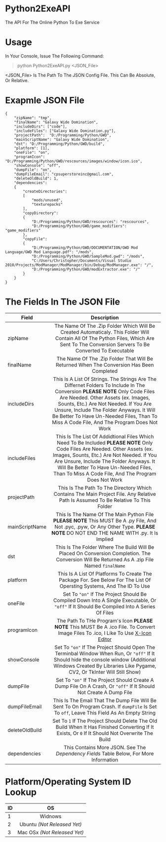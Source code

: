 # Python2ExeAPI
The API For The Online Python To Exe Service

# Usage
In Your Console, Issue The Following Command:
> python Python2ExeAPI.py <JSON_File>
  
<JSON_File> Is The Path To The JSON Config File. This Can Be Absolute, Or Relative.

# Exapmle JSON File
```
{
	"zipName": "tmp",
	"finalName": "Galaxy Wide Domination",
	"includeDirs": ["code"],
	"includeFiles": ["Galaxy Wide Domination.py"],
	"projectPath":  "D:/Programming/Python/GWD",
	"mainScriptName": "Galaxy Wide Domination",
	"dst": "D:/Programming/Python/GWD/build",
	"platform": [1],
	"oneFile": "on",
	"programIcon": "D:/Programming/Python/GWD/rescources/images/window/icon.ico",
	"showConsole": "off",
	"dumpFile": "on",
	"dumpFileEmail": "cpsuperstoreinc@gmail.com",
	"deleteOldBuild": 1,
	"dependencies":	
	{
		"createDirectories": 
		[
			"mods/unused", 
			"texturepacks"
		],
		"copyDirectory": 
		{
			"D:/Programming/Python/GWD/rescources": "rescources",
			"D:/Programming/Python/GWD/game_modifiers": "game_modifiers"
		},
		"copyFile":
		{
			"D:/Programming/Python/GWD/DOCUMENTATION/GWD Mod Language/GWD Mod Language.pdf": "/mods",
			"D:/Programming/Python/GWD/SampleMod.gwd": "/mods",
			"C:/Users/Christopher/Documents/Visual Studio 2010/Projects/ModManager/ModManager/bin/Debug/ModManager.exe": "/",
			"D:/Programming/Python/GWD/modExtractor.exe": "/"
		}
	}
}
```
# The Fields In The JSON File
| Field        | Description           |
| ------------- |:-------------:|
| zipName      | The Name Of The .Zip Folder Which Will Be Created Automaticaly. This Folder Will Contain All Of The Python Files, Which Are Sent To The Conversion Servers To Be Converted To Executable|
| finalName | The Name Of The .Zip Folder That Will Be Returned When The Conversion Has Been Completed |
| includeDirs | This Is A List Of Strings. The Strings Are The Differnet Folders To Include In The Conversion **PLEASE NOTE** Only Code Files Are Needed. Other Assets (ex. Images, Sounts, Etc.) Are Not Needed. If You Are Unsure, Include The Folder Anyways. It Will Be Better To Have Un-Needed Files, Than To Miss A Code File, And The Program Does Not Work |
| includeFiles | This Is The List Of Addidtional Files Which Need To Be Included **PLEASE NOTE** Only Code Files Are Needed. Other Assets (ex. Images, Sounts, Etc.) Are Not Needed. If You Are Unsure, Include The Folder Anyways. It Will Be Better To Have Un-Needed Files, Than To Miss A Code File, And The Program Does Not Work |
| projectPath | This Is The Path To The Directory Which Contains The Main Project File. Any Relative Path Is Assumed To Be Relative To This Folder |
| mainScriptName | This Is The Name Of The Main Python File **PLEASE NOTE** This MUST Be A .py File, And Not .pyc, .pyw, Or Any Other Type. **PLEASE NOTE** DO NOT END THE NAME WITH .py. It Is Implied |
| dst | This Is The Folder Where The Build Will Be Placed On Conversion Completion. The Conversion Will Be Returned As A .zip File Named `finalName` |
| platform | This Is A List Of Platforms To Create The Package For. See Below For The List Of Opersting Systems, And The ID To Use |
| oneFile | Set To `"on"` If The Project Should Be Compiled Down Into A Single Executable, Or `"off"` If It Should Be Compiled Into A Series Of Files |
| programIcon | The Path To THe Program's Icon **PLEASE NOTE** This MUST Be A .ico File. To Convert Image Files To .ico, I Like To Use [X-Icon Editor](http://www.xiconeditor.com/) |
| showConsole | Set To `"on"` If The Project Should Open The Terminbal Window When Run, Or `"off"` If It Should hide the console window (Additional Windows Created By Libraries Like Pygame, CV2, Or TkInter Will Still Show) |
| dumpFile | Set To `"on"` If The Project Should Create A Dump File On A Crash, Or `"off"` If It Should Not Create A Dump File |
| dumpFileEmail | This Is The Email That The Dump File Will Be Sent To On Program Crash. If `dumpFile` Is Set To `off`, Leave This Field As An Empty String |
| deleteOldBuild | Set To `1` If The Project Should Delete The Old Build When It Has Finished Converting If It Exists, Or `0` If It Should Not Overwrite The Build |
| dependencies | This Contains More JSON. See The *Dependency Fields* Table Below, For More Information |

# Platform/Operating System ID Lookup
| ID        | OS           |
| ------------- |:-------------:|
| 1 | Widnows |
| 2 | Ubuntu *(Not Released Yet)* |
| 3 | Mac OSx *(Not Released Yet)* |
